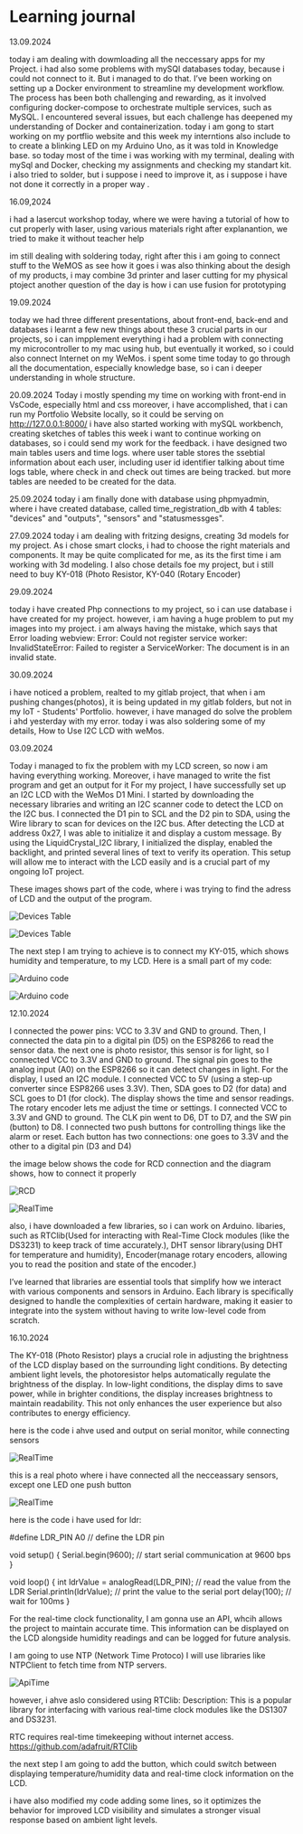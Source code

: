 # Learning journal

13.09.2024

 today i am dealing with dowmloading all the neccessary apps for my Project.
 i had also some problems with mySQl databases today, because i could not connect to it. But i managed to do that.
 I’ve been working on setting up a Docker environment to streamline my development workflow. The process has been both challenging and rewarding, as it involved configuring docker-compose to orchestrate multiple services, such as MySQL.  I encountered several issues, but each challenge has deepened my understanding of Docker and containerization.
 today i am gong to start working on my portflio website and this week my interntions also include to to create a blinking LED on my  Arduino Uno, as it was told in Knowledge base.
 so today most of the time i was working with my terminal, dealing with mySql and Docker, checking my assignments and checking my standart kit.
 i also tried to solder, but i suppose i need to improve it, as i suppose i have not done it correctly in a proper way .


 16.09,2024

 i had a lasercut workshop today, where we were having a tutorial of how to cut properly with laser, using various materials 
 right after explanantion, we tried to make it without teacher help

im still dealing with soldering today, right after this i am going to connect stuff to the WeMOS as see how it goes
i was also thinking about the desigh of my products, i may combine 3d printer and laser cutting for my physical ptoject 
another question of the day is how i can use fusion for prototyping 


19.09.2024

today we had three different presentations, about front-end, back-end and databases
i learnt a few new things about these 3 crucial parts in our projects, so i can impplement everything
i had a problem with connecting my microcontroller to my mac using hub, but eventually it worked, so i could also connect Internet on my WeMos.
i spent some time today to go through all the documentation, especially knowledge base, so i can i deeper understanding in whole structure.


20.09.2024
Today i mostly spending my time on working with front-end in VsCode, especially html and css
moreover, i have accomplished, that i can run my Portfolio Website locally, so it could be serving on http://127.0.0.1:8000/
i have also started working with mySQL workbench, creating sketches of tables
this week i want to continue working on databases, so i could send my work for the feedback.
i have designed two main tables users and time logs.
where user table stores the ssebtial information about each user, including user id identifier
talking about time logs table, where check in and check out times are being tracked.
but more tables are needed to be created for the data.

25.09.2024
today i am finally done with database using phpmyadmin, where i have created database, called time_registration_db with 4 tables: "devices" and "outputs", "sensors" and "statusmessges". 

27.09.2024
today i am dealing with  fritzing designs, creating 3d models for my project. As i chose smart clocks, i had to choose the right materials and components. It may be quite complicated for me, as its the first time i am working with 3d modeling. I also chose details foe my project, but i still need to buy KY-018 (Photo Resistor, KY-040 (Rotary Encoder) 

29.09.2024

today i have created Php connections to my project, so i can use database i have created for my project. however, i am having a huge problem to put my images into my project. i am always having the mistake, which says that Error loading webview: Error: Could not register service worker: InvalidStateError: Failed to register a ServiceWorker: The document is in an invalid state.

30.09.2024

i have noticed a problem, realted to my gitlab project, that when i am pushing changes(photos), it is being updated in my gitlab folders, but not in my IoT - Students' Portfolio. however, i have managed do solve the problem i ahd yesterday with my error. 
today i was also soldering some of my details, How to Use I2C LCD with weMos.


03.09.2024

Today i managed to fix the problem with my LCD screen, so now i am having everything working.
Moreover, i have managed to write the fist program and get an output for it 
For my project, I have successfully set up an I2C LCD with the WeMos D1 Mini. 
I started by downloading the necessary libraries and writing an I2C scanner code to detect the LCD on the I2C bus. 
I connected the D1 pin to SCL and the D2 pin to SDA, using the Wire library to scan for devices on the I2C bus. 
After detecting the LCD at address 0x27, I was able to initialize it and display a custom message. By using the LiquidCrystal_I2C library, I initialized the display, enabled the backlight, and printed several lines of text to verify its operation. 
This setup will allow me to interact with the LCD easily and is a crucial part of my ongoing IoT project.

These images shows part of the code, where i was trying to find the adress of LCD and the output of the program.

![Devices Table](/assets/adress.jpg)
 
![Devices Table](/assets/IMG_57772.png)

The next step I am trying to achieve is to connect my KY-015, which shows humidity and temperature, to my LCD. 
Here is a small part of my code:

![Arduino code](/assets/humidity.jpg)

![Arduino code](/assets/ky015.jpg)



12.10.2024

I connected the power pins: VCC to 3.3V and GND to ground. Then, I connected the data pin to a digital pin (D5) on the ESP8266 to read the sensor data. the next one is photo resistor, this sensor is for light, so I connected VCC to 3.3V and GND to ground. The signal pin goes to the analog input (A0) on the ESP8266 so it can detect changes in light. For the display, I used an I2C module. I connected VCC to 5V (using a step-up converter since ESP8266 uses 3.3V). Then, SDA goes to D2 (for data) and SCL goes to D1 (for clock). The display shows the time and sensor readings.
The rotary encoder lets me adjust the time or settings. I connected VCC to 3.3V and GND to ground. The CLK pin went to D6, DT to D7, and the SW pin (button) to D8.
I connected two push buttons for controlling things like the alarm or reset. Each button has two connections: one goes to 3.3V and the other to a digital pin (D3 and D4)

the image below shows the code for RCD connection and the diagram shows, how to connect it properly 

![RCD](/assets/rcd.jpg)

![RealTime](/assets/realtime.jpg)

also, i have downloaded a few libraries, so i can work on Arduino.
libaries, such as RTClib(Used for interacting with Real-Time Clock modules (like the DS3231) to keep track of time accurately.), DHT sensor library(using DHT for temperature and humidity), Encoder(manage rotary encoders, allowing you to read the position and state of the encoder.)

 I’ve learned that libraries are essential tools that simplify how we interact with various components and sensors in Arduino. Each library is specifically designed to handle the complexities of certain hardware, making it easier to integrate into the system without having to write low-level code from scratch.

 16.10.2024

 The KY-018 (Photo Resistor) plays a crucial role in adjusting the brightness of the LCD display based on the surrounding light conditions. 
 By detecting ambient light levels, the photoresistor helps automatically regulate the brightness of the display. In low-light conditions, the display dims to save power, while in brighter conditions, the display increases brightness to maintain readability. This not only enhances the user experience but also contributes to energy efficiency.

 here is the code i ahve used and output on serial monitor, while connecting sensors 

![RealTime](/assets/sensorr.jpg)

this is a real photo where i have connected all the necceassary sensors, except one  LED one push button  

![RealTime](/assets/IMG_5900.jpg)


here is the code i have used for ldr:


#define LDR_PIN A0 // define the LDR pin

void setup() {
  Serial.begin(9600); // start serial communication at 9600 bps
}

void loop() {
  int ldrValue = analogRead(LDR_PIN); // read the value from the LDR
  Serial.println(ldrValue); // print the value to the serial port
  delay(100); // wait for 100ms
}



For the real-time clock functionality, I am gonna use an API, whcih allows the project to maintain accurate time. This information can be displayed on the LCD alongside humidity readings and can be logged for future analysis.

I am going to use NTP (Network Time Protoco)
I will use libraries like NTPClient to fetch time from NTP servers.


![ApiTime](/assets/apitime.jpg)

however, i ahve aslo considered using RTClib:
Description: This is a popular library for interfacing with various real-time clock modules like the DS1307 and DS3231.

RTC requires real-time timekeeping without internet access.
https://github.com/adafruit/RTClib

the next step I am going to add  the button, which could switch between displaying temperature/humidity data and real-time clock information on the LCD.

i have also modified my code adding some lines, so it optimizes the behavior for improved LCD visibility and simulates a stronger visual response based on ambient light levels.








 







































